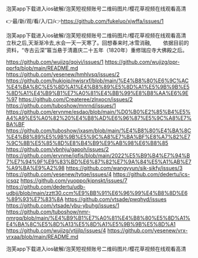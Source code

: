 泡芙app下载进入ios破解/泡芙短视频账号二维码图片/樱花草视频在线观看高清

👉最/新/观/看/入/口/👉https://github.com/fukeluo/xjwffa/issues/1

泡芙app下载进入ios破解/泡芙短视频账号二维码图片/樱花草视频在线观看高清　　立秋之后,天渐渐冷去,水会一天一天寒了。回想春来时,冰雪消融,
　　依据目前的资料，“寺古云深”匾当悬于清嘉庆二十五年（1820年）重修瑞应寺大佛殿之后。


https://github.com/wujizg/qoivi/issues/1
https://github.com/wujizg/ppr-pprfq/blob/main/README.md
https://github.com/yesenew/hmhlvsq/issues/2
https://github.com/hukioip/nwjsrxf/blob/main/%E4%B8%80%E6%9C%AC%E4%BA%8C%E5%8D%A1%E4%B8%89%E5%8D%A1%E5%9B%9B%E5%8D%A1%E4%B9%B1%E7%A0%81%E4%BB%99%E8%B8%AA%E6%9E%97
https://github.com/Createree/zlnxocn/issues/2
https://github.com/tuboshow/mnrnd/issues/1
https://github.com/ervnme/esdao/blob/main/%D0%B0%E2%85%B4%E5%A4%A9%E5%A0%82%20%E4%B8%AD%E6%96%87%E5%9C%A8%E7%BA%BF
https://github.com/tuboshow/ixasm/blob/main/%E4%B8%80%E4%BA%8C%E4%B8%89%E5%9B%9B%E5%9C%A8%E7%BA%BF%E8%A7%82%E7%9C%8B%E5%85%8D%E8%B4%B9%E9%AB%98%E6%B8%85
https://github.com/vbnhju/gapoh/issues/2
https://github.com/ervnme/jqfis/blob/main/2022%E5%B9%B4%E7%94%B7%E7%94%9F%E9%83%BD%E6%87%82%E7%9A%84%E5%A1%AB%E7%A9%BA%E9%A2%98
https://github.com/wangyyun/sik-sikfy/issues/3
https://github.com/yesenew/tytqe/issues/4
https://github.com/dedertu/ics-icsqz
https://github.com/yuoppo/kjpnskt/issues/7
https://github.com/dedertu/udb-udbjj/blob/main/zztt30.ccm%E9%BB%91%E6%96%99%E4%B8%8D%E6%89%93%E7%83%8A
https://github.com/vtsade/pwqhyd/issues
https://github.com/vtsade/ybu-ybuhg/issues/1
https://github.com/tuboshow/nmr-nmrgq/blob/main/%E4%B9%B1%E7%A0%81%E4%B8%80%E5%8D%A1%E4%BA%8C%E5%8D%A13%E5%8D%A1%E5%9B%9B%E5%8D%A1
https://github.com/wujizg/vtjjjlp/issues/4
https://github.com/yesenew/vrx-vrxaa/blob/main/README.md

泡芙app下载进入ios破解/泡芙短视频账号二维码图片/樱花草视频在线观看高清

